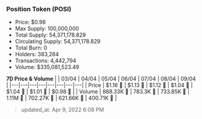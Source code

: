 
  ### Position Token (POSI)
  - Price: $0.98
  - Max Supply: 100,000,000
  - Total Supply: 54,371,178.829
  - Circulating Supply: 54,371,178.829
  - Total Burn: 0
  - Holders: 383,284
  - Transactions: 4,442,794
  - Volume: $335,081,523.49

  **7D Price & Volume**
  | | 03&#x2F;04 | 04&#x2F;04 | 05&#x2F;04 | 06&#x2F;04 | 07&#x2F;04 | 08&#x2F;04 | 09&#x2F;04 |
  |---|---|---|---|---|---|---|---|
  | Price | $1.16 🔻 | $1.13 🔻 | $1.12 🔻 | $1.04 🔻 | $1.04 🔻 | $1.01 🔻 | $0.98 🔻 |
  | Volume | 888.33K 🔻 | 783.3K 🔻 | 733.85K 🔻 | 1.11M 🚀 | 702.27K 🔻 | 621.66K 🔻 | 400.71K 🔻 |

  > updated_at: Apr 9, 2022 6:08 PM
